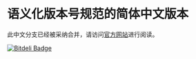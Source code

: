 语义化版本号规范的简体中文版本
============

此中文分支已经被采纳合并，请访问[官方网站](http://semver.org/lang/zh-CN/)进行阅读。


[![Bitdeli Badge](https://d2weczhvl823v0.cloudfront.net/Wayou/semver_zh_cn/trend.png)](https://bitdeli.com/free "Bitdeli Badge")

